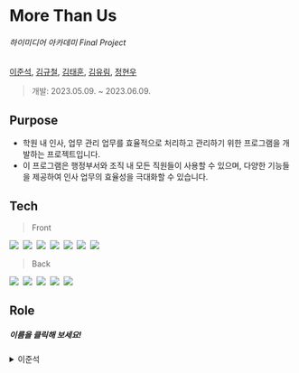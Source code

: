  
#  More Than Us 

###### _하이미디어 아카데미  Final Project_            
[이준석](https://github.com/dlwnstjr0310), [김규철](), [김태훈](), [김유림](), [정현우]()
  
  > 개발: 2023.05.09. ~ 2023.06.09.

## Purpose 
- 학원 내 인사, 업무 관리 업무를 효율적으로 처리하고 관리하기 위한 프로그램을 개발하는 프로젝트입니다. 
- 이 프로그램은 행정부서와 조직 내 모든 직원들이 사용할 수 있으며, 다양한 기능들을 제공하여 인사 업무의 효율성을 극대화할 수 있습니다.

## Tech
> Front

<img src="https://img.shields.io/badge/React-61DAFB?style=flat-square&logo=react&logoColor=white"/>&nbsp;
<img src="https://img.shields.io/badge/React Router-CA4245?style=flat-square&logo=reactrouter&logoColor=white"/>&nbsp;
<img src="https://img.shields.io/badge/Redux-764ABC?style=flat-square&logo=redux&logoColor=white"/>&nbsp;
<img src="https://img.shields.io/badge/HTML-E34F26?style=flat-square&logo=html5&logoColor=white"/>&nbsp;
<img src="https://img.shields.io/badge/CSS-1572B6?style=flat-square&logo=css3&logoColor=white"/>&nbsp;
<img src="https://img.shields.io/badge/JavaScript-F7DF1E?style=flat-square&logo=javascript&logoColor=white"/>&nbsp;
<img src="https://img.shields.io/badge/Axios-5A29E4?style=flat-square&logo=axios&logoColor=white"/>&nbsp;

> Back

<img src="https://img.shields.io/badge/Java-5382a1?style=flat-square&logo=java&logoColor=white"/>&nbsp;
<img src="https://img.shields.io/badge/Spring-6DB33F?style=flat-square&logo=spring&logoColor=white"/>&nbsp;
<img src="https://img.shields.io/badge/Spring Boot-6DB33F?style=flat-square&logo=springboot&logoColor=white"/>&nbsp;
<img src="https://img.shields.io/badge/Spring Security-6DB33F?style=flat-square&logo=springsecurity&logoColor=white"/>&nbsp;
<img src="https://img.shields.io/badge/Oracle-F80000?style=flat-square&logo=oracle&logoColor=white"/>&nbsp;


## Role 
##### 이름을 클릭해 보세요!


<details>
<summary>이준석</summary>
<div markdown="1">
	
# 과정

 <details>
<summary>과정 실행영상</summary>
	 
![과정 실행영상](https://github.com/Insa-dong/.github/assets/126157268/7f6f6afd-fed5-47ff-aa7d-2d0ea2cdae10)
 </details>

> CRUD 와 검색기능 구현
- 과정 코드로 회차 조회시 한번의 통신으로 List 를 리턴받습니다.

	<summary>Service</summary>
	
	```java
	Pageable pageable = PageRequest.of(page - 1, 7, Sort.by("trainingCode").descending());

	Page<Training> foundList = trainingRepository.findByTrainingDeleteYn(pageable, "N");
	Page<TrainingDTO> foundDTOList = foundList.map(training -> modelMapper.map(training, TrainingDTO.class));
	List<Long> trainingCodeList = foundList.map(Training::getTrainingCode).toList();
	List<Long> foundCountList = studyRepository.findByTrainingCodes(trainingCodeList);

	List<TrainingDTO> list = foundDTOList.toList();

	for (int i = 0; i < foundCountList.size(); i++) {
		list.get(i).setStudyCount(foundCountList.get(i));
	}

	return new PageImpl<>(list, pageable, trainingRepository.countByTraining());
	```
	
	<summary>Repository</summary>
	
	```java
	@Query(value = "SELECT 
		nvl(max(s.studyCount), 0) 
	  FROM Study s 
	 RIGHT JOIN s.training t 
	 WHERE t.trainingCode IN :trainingCodeList 
	 GROUP by t.trainingCode 
	 ORDER by t.trainingCode DESC")
	List<Long> findByTrainingCodes(List<Long> trainingCodeList);
	```
	
<br>

# 강의

 <details>
<summary>과정 실행영상</summary>

![강의 실행영상](https://github.com/Insa-dong/.github/assets/126157268/ca1e4ff9-bfc7-44cf-887e-ba364153418e)
</details>

> CRUD 와 검색기능 구현
 

# 캘린더

 <details>
<summary>캘린더 실행영상</summary>

![캘린더 실행영상](https://github.com/Insa-dong/.github/assets/126157268/dca7b151-202e-4b29-a78c-78c72a059d2f)
</details>

> CRUD 와 정렬기준 변경 구현
</details>


